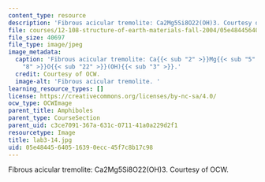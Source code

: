 ```yaml
---
content_type: resource
description: 'Fibrous acicular tremolite: Ca2Mg5Si8O22(OH)3. Courtesy of OCW.'
file: courses/12-108-structure-of-earth-materials-fall-2004/05e48445640516390ecc45f7c8b17c98_lab3-14.jpg
file_size: 40697
file_type: image/jpeg
image_metadata:
  caption: 'Fibrous acicular tremolite: Ca{{< sub "2" >}}Mg{{< sub "5" >}}Si{{< sub
    "8" >}}O{{< sub "22" >}}(OH){{< sub "3" >}}.'
  credit: Courtesy of OCW.
  image-alt: 'Fibrous acicular tremolite. '
learning_resource_types: []
license: https://creativecommons.org/licenses/by-nc-sa/4.0/
ocw_type: OCWImage
parent_title: Amphiboles
parent_type: CourseSection
parent_uid: c3ce7091-367a-631c-0711-41a0a229d2f1
resourcetype: Image
title: lab3-14.jpg
uid: 05e48445-6405-1639-0ecc-45f7c8b17c98
---
```

Fibrous acicular tremolite: Ca2Mg5Si8O22(OH)3. Courtesy of OCW.